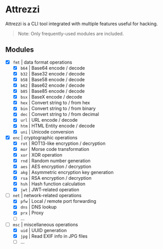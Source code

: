 # Attrezzi

Attrezzi is a CLI tool integrated with multiple features useful for hacking.

> Note: Only frequently-used modules are included.

## Modules

- [x] `fmt` | data format operations
  - [x] `b64` | Base64 encode / decode
  - [x] `b32` | Base32 encode / decode
  - [x] `b58` | Base58 encode / decode
  - [x] `b62` | Base62 encode / decode
  - [x] `b85` | Base85 encode / decode
  - [x] `bsx` | BaseX encode / decode
  - [x] `hex` | Convert string to / from hex
  - [x] `bin` | Convert string to / from binary
  - [x] `dec` | Convert string to / from decimal
  - [x] `url` | URL encode / decode
  - [x] `htm` | HTML Entity encode / decode
  - [x] `uni` | Unicode conversion
- [x] `enc` | cryptographic operations
  - [x] `rot` | ROT13-like encryption / decryption
  - [x] `mor` | Morse code transformation
  - [x] `xor` | XOR operation
  - [x] `rnd` | Random number generation
  - [x] `aes` | AES encryption / decryption
  - [x] `akg` | Asymmetric encryption key generation
  - [x] `rsa` | RSA encryption / decryption
  - [x] `hsh` | Hash function calculation
  - [x] `jwt` | JWT-related operation
- [ ] `net` | network-related operations
  - [x] `pfw` | Local / remote port forwarding
  - [x] `dns` | DNS lookup
  - [x] `prx` | Proxy
  - [ ] ...
- [ ] `msc` | miscellaneous operations
  - [x] `uid` | UUID generation
  - [x] `jpg` | Read EXIF info in JPG files
  - [ ] ...

